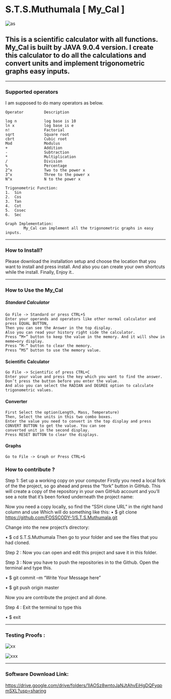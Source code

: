 # S.T.S.Muthumala [ My_Cal ]

![as](https://user-images.githubusercontent.com/43057523/46132198-12525c00-c25b-11e8-9683-727a58979c2b.jpg)

This is a scientific calculator with all functions. My_Cal is built by JAVA 9.0.4 version. I create this calculator to do all the calculations and convert units and implement trigonometric graphs easy inputs.
-

-----------------------------------------------------------------------------------------------------------------------------------
### Supported operators

I am supposed to do many operators as below.

    Operator         Description
    
    log n            log base is 10
    ln x             log base is e
    n!               Factorial
    sqrt             Square root
    cbrt             Cubic root
    Mod              Modulus
    +                Addition
    -                Subtraction
    *                Multiplication
    /                Division
    %                Percentage
    2^x              Two to the power x
    3^x              Three to the power x
    N^x              N to the power x
    
    Trigonometric Function: 
    1.	Sin
    2.	Cos
    3.	Tan
    4.	Cot
    5.	Cosec
    6.	Sec

    Graph Implementation: 
	        My_Cal can implement all the trigonometric graphs in easy inputs.

-----------------------------------------------------------------------------------------------------------------------------------
### How to Install?

Please download the installation setup and choose the location that you want to install and press install. 
And also you can create your own shortcuts while the install. 
Finally, Enjoy it..

----------------------------------------------------------------------------------------------------------------------------------
### How to Use the My_Cal

##### Standard Calculator

	Go File -> Standard or press CTRL+S
	Enter your operands and operators like other normal calculator and press EQUAL BUTTON,
	Then you can see the Answer in the top display.
	Also you can read your history right side the calculator.
	Press “M+” button to keep the value in the memory. And it will show in meme=ory display. 
	Press “M-“ button to clear the memory.
	Press “MS” button to use the memory value.

#### Scientific Calculator
	Go File -> Scientific of press CTRL+C
	Enter your value and press the key which you want to find the answer.
	Don’t press the button before you enter the value.
	And also you can select the RADIAN and DEGREE option to calculate trigonometric values.
   
#### Converter 
	First Select the option(Length, Mass, Temperature)
	Then, Select the units in this two combo boxes.
	Enter the value you need to convert in the top display and press CONVERT BUTTON to get the value. You can see 
	converted unit in the second display.
	Press RESET BUTTON to clear the displays.

#### Graphs
	Go to File -> Graph or Press CTRL+G 


### How to contribute ? 

Step 1: Set up a working copy on your computer
Firstly you need a local fork of the the project, so go ahead and press the “fork” button in GitHub. 
This will create a copy of the repository in your own GitHub account and you’ll see a note that it’s
been forked underneath the project name:

Now you need a copy locally, so find the “SSH clone URL” in the right hand column and use Which will do something like this:
•	$ git clone https://github.com/FOSSCODY-1/S.T.S.Muthumala.git

Change into the new project’s directory:

•	$ cd S.T.S.Muthumala
Then go to your folder and see the files that you had cloned. 

Step 2 : Now you can open and edit this project and save it in this folder. 

Step 3 : Now you have to push the repositories in to the Github. Open the terminal and type this.

•	$ git commit –m “Write Your Message here” 

•	$ git push origin master

Now you are contribute the project and all done.

Step 4 : Exit the terminal to type this

•	$ exit

------------------------------------------------------------------------------------------------------------------------------------
### Testing Proofs :

![xx](https://user-images.githubusercontent.com/43057523/46133222-99083880-c25d-11e8-9527-0666a0a8dd89.jpg)


![xxx](https://user-images.githubusercontent.com/43057523/46133235-a02f4680-c25d-11e8-81bb-7f992dae1c88.jpg)

-------------------------------------------------------------------------------------------------------------------------------------
### Software Download Link:
https://drive.google.com/drive/folders/1IAOSz8wntoJaNJtAhvEiHgDQFyqpmSXL?usp=sharing
